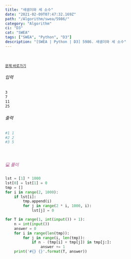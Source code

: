 ```yaml
---
title: "새샘이와 세 소수"
date: "2021-02-09T07:47:32.169Z"
path: "/Algorithm/swea/5986/"
category: "Algorithm"
ci: "D3"
cat: "SWEA"
tags: ["SWEA", "Python", "D3"]
description: "[SWEA | Python | D3] 5986. 새샘이와 세 소수"
---
```


<br />

<a href="https://swexpertacademy.com/main/code/problem/problemDetail.do?problemLevel=3&contestProbId=AWaJ3q8qV-4DFAUQ&categoryId=AWaJ3q8qV-4DFAUQ&categoryType=CODE&problemTitle=&orderBy=FIRST_REG_DATETIME&selectCodeLang=PYTHON&select-1=3&pageSize=10&pageIndex=2"><small>문제 바로가기</small></a>

###### 입력

```sh
3
7
11
25
```

###### 출력

```sh
#1 1
#2 2
#3 5
```

<br />

##### <h5 style="color:#C587AE;">💻 풀이</h5>

```python
lst = [1] * 1000
lst[0] = lst[1] = 0
tmp = []
for i in range(2, 1000):
    if lst[i]:
        tmp.append(i)
        for j in range(2 * i, 1000, i):
            lst[j] = 0

for T in range(1, int(input()) + 1):
    n = int(input())
    answer = 0
    for i in range(len(tmp)):
        for j in range(i, len(tmp)):
            if n - (tmp[i] + tmp[j]) in tmp[j:]:
                answer += 1
    print('#{} {}'.format(T, answer))
```

